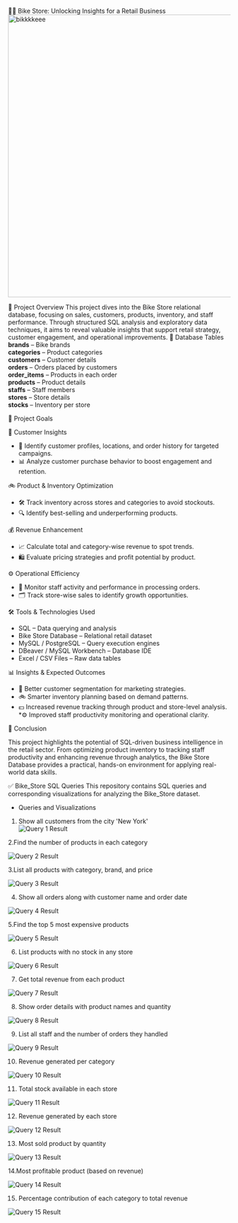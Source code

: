 


🚴‍♂️ Bike Store: Unlocking Insights for a Retail Business
<img width="946" height="640" alt="bikkkkeee" src="https://github.com/user-attachments/assets/3609cdfd-b090-4f33-bf8c-e869866477f4" />


📌 Project Overview 
This project dives into the Bike Store relational database, focusing on sales, customers, products, inventory, and staff performance. Through structured SQL analysis and exploratory data techniques, it aims to reveal valuable insights that support retail strategy, customer engagement, and operational improvements.
                                                                                                                                                                                                                                                                                                                                                                                                                                                                                                                                                                                                                                                                                                                                                                                                                                                                               📂 Database Tables
 **brands** – Bike brands  
 **categories** – Product categories  
 **customers** – Customer details  
 **orders** – Orders placed by customers  
 **order_items** – Products in each order  
 **products** – Product details  
 **staffs** – Staff members  
 **stores** – Store details  
 **stocks** – Inventory per store                                                                                                                                                                                                                       
                                                                                                                                                                                                                    
🎯 Project Goals

🛒 Customer Insights

 * 📌 Identify customer profiles, locations, and order history for targeted campaigns.
 * 📊 Analyze customer purchase behavior to boost engagement and retention.

🚲 Product & Inventory Optimization
 * 🛠️ Track inventory across stores and categories to avoid stockouts.
 *  🔍 Identify best-selling and underperforming products.


💰 Revenue Enhancement
* 📈 Calculate total and category-wise revenue to spot trends.
* 🛍️ Evaluate pricing strategies and profit potential by product.
  

⚙️ Operational Efficiency
* 📌 Monitor staff activity and performance in processing orders.
* 🗂️ Track store-wise sales to identify growth opportunities.


🛠️ Tools & Technologies Used
* SQL – Data querying and analysis
* Bike Store Database – Relational retail dataset
* MySQL / PostgreSQL – Query execution engines
* DBeaver / MySQL Workbench – Database IDE
* Excel / CSV Files – Raw data tables

📊 Insights & Expected Outcomes
* 📢 Better customer segmentation for marketing strategies.
* 🚲 Smarter inventory planning based on demand patterns.
* 💵 Increased revenue tracking through product and store-level analysis.
*⚙️ Improved staff productivity monitoring and operational clarity.

📌 Conclusion

This project highlights the potential of SQL-driven business intelligence in the retail sector. From optimizing product inventory to tracking staff productivity and enhancing revenue through analytics, the Bike Store Database provides a practical, hands-on environment for applying real-world data skills.


✅ Bike_Store SQL Queries
This repository contains SQL queries and corresponding visualizations for analyzing the Bike_Store dataset.

* Queries and Visualizations

1. Show all customers from the city 'New York'                                                                                                                                                                         
![Query 1 Result](https://github.com/YadavBarkha/Bike_store/blob/aadb2f336a0e615a4c07e1da31c9c1d27242bf11/buil/bk1.png)

2.Find the number of products in each category

![Query 2 Result](https://github.com/YadavBarkha/Bike_store/blob/6c784a972497f53c9829faef84cfc80285430e38/bk2.png)


3.List all products with category, brand, and price 

![Query 3 Result](https://github.com/YadavBarkha/Bike_store/blob/6c784a972497f53c9829faef84cfc80285430e38/bk3.png)


4. Show all orders along with customer name and order date

![Query 4 Result](https://github.com/YadavBarkha/Bike_store/blob/6c784a972497f53c9829faef84cfc80285430e38/bk4.png)


 5.Find the top 5 most expensive products 
 
 ![Query 5 Result](https://github.com/YadavBarkha/Bike_store/blob/6c784a972497f53c9829faef84cfc80285430e38/bk5.png)
 
 
 6. List products with no stock in any store 
 
 ![Query 6 Result](https://github.com/YadavBarkha/Bike_store/blob/6c784a972497f53c9829faef84cfc80285430e38/bk6.png)
 
 
7. Get total revenue from each product 

 ![Query 7 Result](https://github.com/YadavBarkha/Bike_store/blob/6c784a972497f53c9829faef84cfc80285430e38/bk7.png)



8. Show order details with product names and quantity

 ![Query 8 Result](https://github.com/YadavBarkha/Bike_store/blob/6c784a972497f53c9829faef84cfc80285430e38/8.png)


9. List all staff and the number of orders they handled 

![Query 9 Result](https://github.com/YadavBarkha/Bike_store/blob/6c784a972497f53c9829faef84cfc80285430e38/bk9.png)

10. Revenue generated per category 

![Query 10 Result](https://github.com/YadavBarkha/Bike_store/blob/6c784a972497f53c9829faef84cfc80285430e38/bk10.png)


11. Total stock available in each store 

![Query 11 Result](https://github.com/YadavBarkha/Bike_store/blob/6c784a972497f53c9829faef84cfc80285430e38/bk11.png)


 12. Revenue generated by each store 


![Query 12 Result](https://github.com/YadavBarkha/Bike_store/blob/6c784a972497f53c9829faef84cfc80285430e38/bk12.png)


13. Most sold product by quantity 

![Query 13 Result](https://github.com/YadavBarkha/Bike_store/blob/6c784a972497f53c9829faef84cfc80285430e38/bk13.png)


14.Most profitable product (based on revenue)

![Query 14 Result](https://github.com/YadavBarkha/Bike_store/blob/6c784a972497f53c9829faef84cfc80285430e38/bk14.png)


15. Percentage contribution of each category to total revenue 

![Query 15 Result](https://github.com/YadavBarkha/Bike_store/blob/6c784a972497f53c9829faef84cfc80285430e38/bk15.png)







